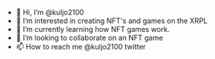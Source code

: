 - 👋 Hi, I’m @kuljo2100
- 👀 I’m interested in creating NFT's and games on the XRPL
- 🌱 I’m currently learning how NFT games work.
- 💞️ I’m looking to collaborate on an NFT game
- 📫 How to reach me @kuljo2100 twitter

<!---
kuljo2100/kuljo2100 is a ✨ special ✨ repository because its `README.md` (this file) appears on your GitHub profile.
You can click the Preview link to take a look at your changes.
--->

